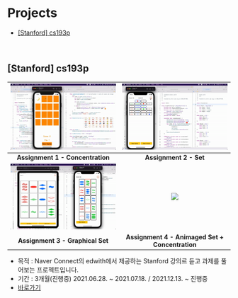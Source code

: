 # Projects

- [[Stanford] cs193p](#[Stanford]-cs193p)

<br>

## [Stanford] cs193p

|<img src="./%5BStanford%5D%20iOS11%20App%20developement/Assignment%201/imageFiles/demo.gif">|<img src="./%5BStanford%5D%20iOS11%20App%20developement/Assignment%202/imageFiles/demo.gif">|
|:-:|:-:|
|**Assignment 1 - Concentration**|**Assignment 2 - Set**|
|<img src="./%5BStanford%5D%20iOS11%20App%20developement/Assignment%203/imageFiles/demo.gif">|<img src="./%5BStanford%5D%20iOS11%20App%20developement/Assignment%204/imageFiles/2.gif">|
|**Assignment 3 - Graphical Set**|**Assignment 4 - Animaged Set + Concentration**|


- 목적 : Naver Connect의 edwith에서 제공하는 Stanford 강의르 듣고 과제를 풀어보는 프로젝트입니다.
- 기간 : 3개월(진행중) 2021.06.28. ~ 2021.07.18. / 2021.12.13. ~ 진행중
- [바로가기](./%5BStanford%5D%20iOS11%20App%20developement)
